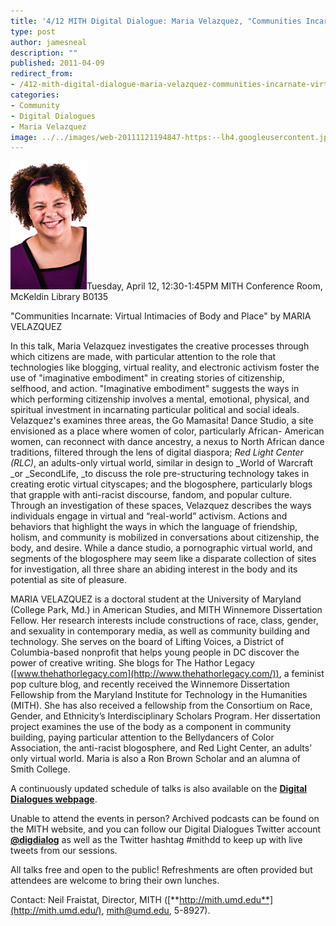 ```yaml
---
title: '4/12 MITH Digital Dialogue: Maria Velazquez, "Communities Incarnate: Virtual Intimacies of Body and Place"'
type: post
author: jamesneal
description: ""
published: 2011-04-09
redirect_from: 
- /412-mith-digital-dialogue-maria-velazquez-communities-incarnate-virtual-intimacies-of-body-and-place/
categories:
- Community
- Digital Dialogues
- Maria Velazquez
image: ../../images/web-20111121194847-https:--lh4.googleusercontent.jpg
---
```

![](../../images/web-20111121194847-https:--lh4.googleusercontent.jpg)Tuesday, April 12, 12:30-1:45PM MITH Conference Room, McKeldin Library B0135

"Communities Incarnate: Virtual Intimacies of Body and Place" by MARIA VELAZQUEZ

In this talk, Maria Velazquez investigates the creative processes through which citizens are made, with particular attention to the role that technologies like blogging, virtual reality, and electronic activism foster the use of "imaginative embodiment" in creating stories of citizenship, selfhood, and action. "Imaginative embodiment" suggests the ways in which performing citizenship involves a mental, emotional, physical, and spiritual investment in incarnating particular political and social ideals. Velazquez's examines three areas, the Go Mamasita! Dance Studio, a site envisioned as a place where women of color, particularly African- American women, can reconnect with dance ancestry, a nexus to North African dance traditions, filtered through the lens of digital diaspora; _Red Light Center (RLC)_, an adults-only virtual world, similar in design to \_World of Warcraft \_or \_SecondLife, \_to discuss the role pre-structuring technology takes in creating erotic virtual cityscapes; and the blogosphere, particularly blogs that grapple with anti-racist discourse, fandom, and popular culture. Through an investigation of these spaces, Velazquez describes the ways individuals engage in virtual and “real-world” activism. Actions and behaviors that highlight the ways in which the language of friendship, holism, and community is mobilized in conversations about citizenship, the body, and desire. While a dance studio, a pornographic virtual world, and segments of the blogosphere may seem like a disparate collection of sites for investigation, all three share an abiding interest in the body and its potential as site of pleasure.

MARIA VELAZQUEZ is a doctoral student at the University of Maryland (College Park, Md.) in American Studies, and MITH Winnemore Dissertation Fellow. Her research interests include constructions of race, class, gender, and sexuality in contemporary media, as well as community building and technology. She serves on the board of Lifting Voices, a District of Columbia-based nonprofit that helps young people in DC discover the power of creative writing. She blogs for The Hathor Legacy ([www.thehathorlegacy.com](http://www.thehathorlegacy.com/)), a feminist pop culture blog, and recently received the Winnemore Dissertation Fellowship from the Maryland Institute for Technology in the Humanities (MITH). She has also received a fellowship from the Consortium on Race, Gender, and Ethnicity’s Interdisciplinary Scholars Program. Her dissertation project examines the use of the body as a component in community building, paying particular attention to the Bellydancers of Color Association, the anti-racist blogosphere, and Red Light Center, an adults’ only virtual world. Maria is also a Ron Brown Scholar and an alumna of Smith College.

A continuously updated schedule of talks is also available on the [**Digital Dialogues webpage**](http://mith.umd.edu/podcast/).

Unable to attend the events in person? Archived podcasts can be found on the MITH website, and you can follow our Digital Dialogues Twitter account [**@digdialog**](http://www.twitter.com/digdialog) as well as the Twitter hashtag #mithdd to keep up with live tweets from our sessions.

All talks free and open to the public! Refreshments are often provided but attendees are welcome to bring their own lunches.

Contact: Neil Fraistat, Director, MITH ([**http://mith.umd.edu**](http://mith.umd.edu/), mith@umd.edu, 5-8927).
